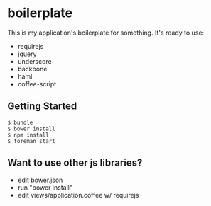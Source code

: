 boilerplate
===========

This is my application's boilerplate for something. It's ready to use:

- requirejs
- jquery
- underscore
- backbone
- haml
- coffee-script

Getting Started
-------------

    $ bundle
    $ bower install
    $ npm install
    $ foreman start

Want to use other js libraries?
-------------------------------

- edit bower.json
- run "bower install"
- edit views/application.coffee w/ requirejs
